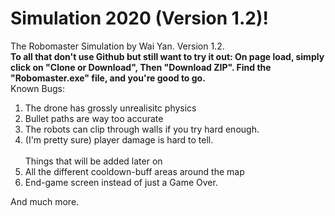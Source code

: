 # Simulation 2020 (Version 1.2)!
The Robomaster Simulation by Wai Yan.
Version 1.2.<br>
<b>To all that don't use Github but still want to try it out:
On page load, simply click on "Clone or Download", Then "Download ZIP". Find the "Robomaster.exe" file, and you're good to go.</b><br>
Known Bugs:
1) The drone has grossly unrealisitc physics
2) Bullet paths are way too accurate
3) The robots can clip through walls if you try hard enough.
4) (I'm pretty sure) player damage is hard to tell.<br><br>
Things that will be added later on
1) All the different cooldown-buff areas around the map
2) End-game screen instead of just a Game Over.

And much more.
